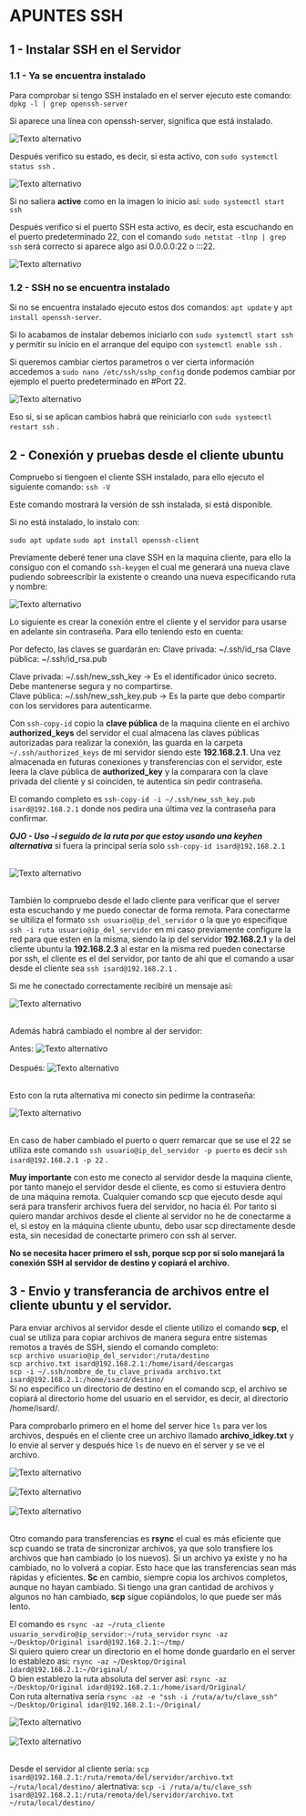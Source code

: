 # APUNTES SSH

## 1 - Instalar SSH en el Servidor

### 1.1 - Ya se encuentra instalado

Para comprobar si tengo SSH instalado en el server ejecuto este comando: 
`dpkg -l | grep openssh-server`

Si aparece una línea con openssh-server, significa que está instalado.

![Texto alternativo](./imagenes/ssh-comprobacion-instalado.png)<br>

Después verifico su estado, es decir, si esta activo, con `sudo systemctl status ssh` .

![Texto alternativo](./imagenes/ssh-estado.png)<br>

Si no saliera **active** como en la imagen lo inicio así: `sudo systemctl start ssh`

Después verifico si el puerto SSH esta activo, es decir, esta escuchando en el
puerto predeterminado 22, con el comando `sudo netstat -tlnp | grep ssh` será correcto si aparece algo así  0.0.0.0:22 o :::22.

![Texto alternativo](./imagenes/ssh-puerto22-escucha.png)<br>

### 1.2 - SSH no se encuentra instalado

Si no se encuentra instalado ejecuto estos dos comandos:
`apt update` y `apt install openssh-server`.

Si lo acabamos de instalar debemos iniciarlo con  `sudo systemctl start ssh`
y permitir su inicio en el arranque del equipo con `systemctl enable ssh` .

Si queremos cambiar ciertos parametros o ver cierta información accedemos a
`sudo nano /etc/ssh/sshp_config` donde podemos cambiar por ejemplo el puerto
predeterminado en #Port 22.

![Texto alternativo](./imagenes/ssh-config.png)<br>

Eso si, si se aplican cambios habrá que reiniciarlo con `sudo systemctl restart ssh` .


## 2 - Conexión y pruebas desde el cliente ubuntu

Compruebo si tiengoen el cliente SSH instalado, para ello ejecuto el siguiente comando:
`ssh -V`<br>

Este comando mostrará la versión de ssh instalada, si está disponible.

Si no está instalado, lo instalo con:

`sudo apt update`
`sudo apt install openssh-client`

Previamente deberé tener una clave SSH en la maquina cliente, para ello la consiguo
con el comando `ssh-keygen` el cual me generará una nueva clave pudiendo sobreescribir
la existente o creando una nueva especificando ruta y nombre:

![Texto alternativo](./imagenes/ssh-nueva-keygen.png)<br>

Lo siguiente es crear la conexión entre el cliente y el servidor para usarse en adelante sin contraseña.
Para ello teniendo esto en cuenta:<br>

Por defecto, las claves se guardarán en:
Clave privada: ~/.ssh/id_rsa
Clave pública: ~/.ssh/id_rsa.pub<br>

Clave privada: ~/.ssh/new_ssh_key → Es el identificador único secreto. Debe mantenerse segura y no compartirse.<br>
Clave pública: ~/.ssh/new_ssh_key.pub → Es la parte que debo compartir con los servidores para autenticarme.

Con `ssh-copy-id` copio la **clave pública** de la maquina cliente en el archivo **authorized_keys** del servidor el cual almacena las claves públicas autorizadas para realizar la conexión, las guarda en la carpeta `~/.ssh/authorized_keys` de mi servidor siendo este **192.168.2.1**.
Una vez almacenada en futuras conexiones y transferencias con el servidor, este leera la clave pública de **authorized_key** y la comparara con  la clave privada del cliente y si coinciden, te autentica sin pedir contraseña.

El comando completo es `ssh-copy-id -i ~/.ssh/new_ssh_key.pub isard@192.168.2.1` donde nos pedira una última vez la contraseña para confirmar.

***OJO - Uso -i seguido de la ruta por que estoy usando una keyhen alternativa*** si fuera la principal sería solo `ssh-copy-id isard@192.168.2.1`<br><br>

![Texto alternativo](./imagenes/ssh-add-keygen-server.png)<br><br>

También lo compruebo desde el lado cliente para verificar que el server esta escuchando y me puedo conectar de forma remota. 
Para conectarme se ultiliza el formato `ssh usuario@ip_del_servidor` o la que yo especifique `ssh -i ruta usuario@ip_del_servidor` 
en mi caso previamente configure la red para que esten en la misma, siendo la ip del servidor **192.168.2.1** y la del cliente
ubuntu la **192.168.2.3** al estar en la misma red pueden conectarse por ssh, el cliente es el del servidor, por tanto de ahi que el comando a usar desde el cliente sea `ssh isard@192.168.2.1` .

Si me he conectado correctamente recibiré un mensaje así:

![Texto alternativo](./imagenes/ssh-ubuntu-cliente-prueba.png)<br><br>

Además habrá cambiado el nombre al der servidor:

Antes: 
![Texto alternativo](./imagenes/ssh-antes.png)<br><br>
Después: 
![Texto alternativo](./imagenes/ssh-despues.png)<br><br>

Esto con la ruta alternativa mi conecto sin pedirme la contraseña:

![Texto alternativo](./imagenes/ssh-cliente-antesydespues.png)<br><br>


En caso de haber cambiado el puerto o querr remarcar que se use el 22 se utiliza
este comando `ssh usuario@ip_del_servidor -p puerto` es decir `ssh isard@192.168.2.1 -p 22` .

**Muy importante** con esto me conecto al servidor desde la maquina cliente, por tanto manejo el servidor
desde el cliente, es como si estuviera dentro de una máquina remota. Cualquier comando scp que ejecuto 
desde aquí será para transferir archivos fuera del servidor, no hacia él. Por tanto si quiero mandar archivos desde el cliente al servidor no he de conectarme a el, si estoy en la máquina cliente ubuntu, debo usar scp directamente desde esta, sin necesidad de conectarte primero con ssh al server.

**No se necesita hacer primero el ssh, porque scp por sí solo manejará la conexión SSH al servidor de destino y copiará el archivo.**

## 3 - Envio y transferancia de archivos entre el cliente ubuntu y el servidor.

Para enviar archivos al servidor desde el cliente utilizo el comando **scp**, el cual se utiliza para 
copiar archivos de manera segura entre sistemas remotos a través de SSH, siendo el comando completo:<br>
`scp archivo usuario@ip_del_servidor:/ruta/destino` <br> `scp archivo.txt isard@192.168.2.1:/home/isard/descargas`<br>
`scp -i ~/.ssh/nombre_de_tu_clave_privada archivo.txt isard@192.168.2.1:/home/isard/destino/`<br>
Sí no especifico un directorio de destino en el comando scp, el archivo se copiará al directorio home del usuario 
en el servidor, es decir, al directorio /home/isard/.

Para comprobarlo primero en el home del server hice `ls` para ver los archivos, después en el cliente cree un archivo
llamado **archivo_idkey.txt** y lo envie al server y después hice `ls` de nuevo en el server y se ve el archivo.

![Texto alternativo](./imagenes/ssh-copia1.png)<br><br>
![Texto alternativo](./imagenes/ssh-copia2.png)<br><br>
![Texto alternativo](./imagenes/ssh-copia3.png)<br><br>

Otro comando para transferencias es **rsync** el cual es más eficiente que scp cuando se trata de sincronizar archivos, 
ya que solo transfiere los archivos que han cambiado (o los nuevos). Si un archivo ya existe y no ha cambiado, no lo volverá a copiar. 
Esto hace que las transferencias sean más rápidas y eficientes.
**Sc** en cambio, siempre copia los archivos completos, aunque no hayan cambiado. Si tiengo una gran cantidad de archivos y algunos no han cambiado, **scp** sigue copiándolos, lo que puede ser más lento.

El comando es `rsync -az ~/ruta_cliente usuario_servdiro@ip_servidor:~/ruta_servidor`
`rsync -az ~/Desktop/Original isard@192.168.2.1:~/tmp/` <br>
Si quiero quiero crear un directorio en el home donde guardarlo en el server lo establezo asi: `rsync -az ~/Desktop/Original idard@192.168.2.1:~/Original/`<br>
O bien establezo la ruta absoluta del server así: `rsync -az ~/Desktop/Original idard@192.168.2.1:/home/isard/Original/`<br>
Con ruta alternativa sería `rsync -az -e "ssh -i /ruta/a/tu/clave_ssh" ~/Desktop/Original idar@192.168.2.1:~/Original/`

![Texto alternativo](./imagenes/ssh-sync-alternativa.png)<br><br>
![Texto alternativo](./imagenes/sync-servidor.png)<br><br>

Desde el servidor al cliente sería: `scp isard@192.168.2.1:/ruta/remota/del/servidor/archivo.txt ~/ruta/local/destino/`
alertnativa: `scp -i /ruta/a/tu/clave_ssh isard@192.168.2.1:/ruta/remota/del/servidor/archivo.txt ~/ruta/local/destino/`
